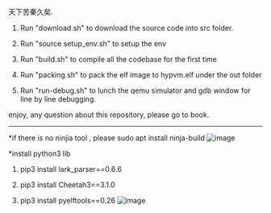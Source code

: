 天下苦秦久矣.

1. Run "download.sh" to download the source code into src folder.

2. Run "source setup_env.sh" to setup the env

3. Run "build.sh" to compile all the codebase for the first time

4. Run "packing.sh" to pack the elf image to hypvm.elf under the out folder

5. Run "run-debug.sh" to lunch the qemu simulator and gdb window for line by line debugging.

enjoy, any question about this repository, please go to book.

-------------------------------------------------------------------------
*if there is no ninjia tool , please sudo apt install ninja-build
![image](https://github.com/booklin/gunyah-qemu/assets/669266/28009652-f24a-4783-bc93-262ff7316a73)

*install python3 lib

  1. pip3 install lark_parser==0.6.6 

  2. pip3 install Cheetah3==3.1.0 

  3. pip3 install pyelftools==0.26
![image](https://github.com/booklin/gunyah-qemu/assets/669266/b264eda4-eaf1-494d-9033-862cbe2c6aae)

